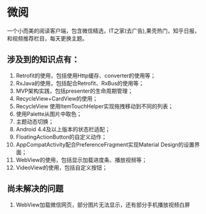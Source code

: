 # 微阅
一个小而美的阅读客户端，包含微信精选，IT之家(去广告),果壳热门，知乎日报，和视频推荐栏目，每天更换主题。
## 涉及到的知识点有：
1. Retrofit的使用，包括使用Http缓存、converter的使用等；
2. RxJava的使用，包括配合Retrofit、RxBus的使用等；
2. MVP架构实践，包括presenter的生命周期管理；
3. RecycleView+CardView的使用；
4. RecycleView 使用ItemTouchHelper实现拖拽移动到不同的列表；
5. 使用Palette从图片中取色；
6. 主题动态切换；
7. Android 4.4及以上版本的状态栏适配；
8. FloatingActionButton的自定义动作；
9. AppCompatActivity配合PreferenceFragment实现Material Design的设置界面；
10. WebView的使用，包括显示加载进度条、播放视频等；
11. VideoView的使用，包括自定义按钮；

## 尚未解决的问题
1. WebView加载微信网页，部分图片无法显示，还有部分手机播放视频白屏